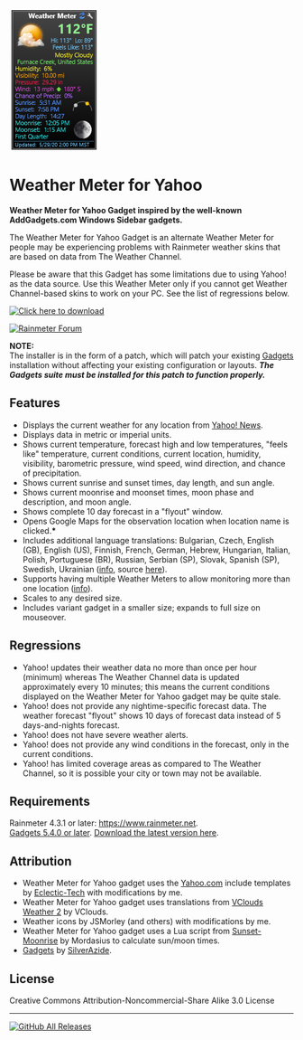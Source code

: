 ![](Images/Weather-Meter-Yahoo.png)
# Weather Meter for Yahoo
**Weather Meter for Yahoo Gadget inspired by the well-known AddGadgets.com Windows Sidebar gadgets.**

The Weather Meter for Yahoo Gadget is an alternate Weather Meter for people may be experiencing problems with Rainmeter weather skins that are based on data from The Weather Channel.

Please be aware that this Gadget has some limitations due to using Yahoo! as the data source. Use this Weather Meter only if you cannot get Weather Channel-based skins to work on your PC. See the list of regressions below.

[![Click here to download](https://img.shields.io/github/v/release/SilverAzide/Weather-Meter-Yahoo?logo=github&label=Click%20here%20to%20download&color=blueviolet&style=for-the-badge)](https://github.com/SilverAzide/Weather-Meter-Yahoo/releases/download/v5.4.0/Weather.Meter.Yahoo.-.Gadgets.Patch_5.4.0.rmskin)

[![Rainmeter Forum](https://img.shields.io/static/v1?label=Rainmeter%20Forum&message=Weather%20Meter%20for%20Yahoo&colorA=f0f0f0&colorB=2a6e9b&style=for-the-badge&logo=data%3Aimage%2Fpng%3Bbase64%2CiVBORw0KGgoAAAANSUhEUgAAAAsAAAAQCAYAAADAvYV%2BAAAABHNCSVQICAgIfAhkiAAAAAlwSFlzAAAESwAABEsBbzH2CgAAABl0RVh0U29mdHdhcmUAd3d3Lmlua3NjYXBlLm9yZ5vuPBoAAAH6SURBVCiRhdJPSJNhHAfw7%2FO8z%2Fu8%2F3w3bW05WVlr4XRzyw0iFRfF7FIepD8UQn9Mq8MWBnXpsPDapVuhyyKKqE4lHSoKqUPUwYQkgkqtiBAcCTU22db7dLFyueh3%2FPHh%2B%2BUHP6DCNCTS6yrt6d8LX%2FKyU2HSS39iqPm%2F2KXLF7aHvKajSr8BCPJPHDwx3GbT1c4z3TGpub62PnLq6qHKeM9tydS0a6ldW%2ByUEJze2W5yKp3bOHClehmOrM72tW7wOJs8TgCAw9Swvz1oU7g0WIajR4dkzthgfzxqLq3d1xbkFDgQOn7R9RtbVXJfrHGt7q4us1Bkhp6OsG7YjdQiFoQzluqPR8rlr1M2N3EI9PiS123Un0zH%2FHUOvlLnKH5%2BCuvbp2XpnWGfrEuFvUzjfNvWgLcm%2FyyFwtQdAAR8fRfUyACo4YY1%2FxaxBo8x9npmB5MAVZYoIbK2mCVQmBpFYfoeqOEGkRSwlhGACJXmiqWHD169n1eCvSDc9qdfWLCyX6C2JPB4ciaXzRdGpbkXdz%2Fooee77XaXK9RxmArLAmEq2KootNazmMh7xcjY%2BGwmI44QAAicvLTC5PxReE2tt3tTo72uxkTmew73J95ln7z5OJcrleKT53unlzyKIIFEusthMw5aQtRTgtmv2YVbysKPm%2BPDx4oA8BMJrI6FKL9sKAAAAABJRU5ErkJggg%3D%3D)](https://forum.rainmeter.net/viewtopic.php?f=134&t=35386)

**NOTE:**<br>
The installer is in the form of a patch, which will patch your existing [Gadgets](https://github.com/SilverAzide/Gadgets) installation without affecting your existing configuration or layouts. **_The Gadgets suite must be installed for this patch to function properly._**

## Features
* Displays the current weather for any location from [Yahoo! News](https://www.yahoo.com/news/weather/).
* Displays data in metric or imperial units.
* Shows current temperature, forecast high and low temperatures, "feels like" temperature, current conditions, current location, humidity, visibility, barometric pressure, wind speed, wind direction, and chance of precipitation.
* Shows current sunrise and sunset times, day length, and sun angle.
* Shows current moonrise and moonset times, moon phase and description, and moon angle.
* Shows complete 10 day forecast in a "flyout" window.
* Opens Google Maps for the observation location when location name is clicked.**\***
* Includes additional language translations: Bulgarian, Czech, English (GB), English (US), Finnish, French, German, Hebrew, Hungarian, Italian, Polish, Portuguese (BR), Russian, Serbian (SP), Slovak, Spanish (SP), Swedish, Ukrainian ([info](https://github.com/SilverAzide/Gadgets/wiki/HOW-TO-Change-the-default-language-or-temperature-units-of-the-Weather-Meter#how-to-change-the-default-language-or-temperature-units-of-the-weather-meter), source [here](http://fav.me/d2ylush)).
* Supports having multiple Weather Meters to allow monitoring more than one location ([info](https://github.com/SilverAzide/Gadgets/wiki/HOW-TO-Configure-the-Weather-Meter-to-show-multiple-locations#how-to-configure-the-weather-meter-to-show-multiple-locations)).
* Scales to any desired size.
* Includes variant gadget in a smaller size; expands to full size on mouseover.

## Regressions
* Yahoo! updates their weather data no more than once per hour (minimum) whereas The Weather Channel data is updated approximately every 10 minutes; this means the current conditions displayed on the Weather Meter for Yahoo gadget may be quite stale.
* Yahoo! does not provide any nightime-specific forecast data. The weather forecast "flyout" shows 10 days of forecast data instead of 5 days-and-nights forecast.
* Yahoo! does not have severe weather alerts.
* Yahoo! does not provide any wind conditions in the forecast, only in the current conditions.
* Yahoo! has limited coverage areas as compared to The Weather Channel, so it is possible your city or town may not be available.

## Requirements
Rainmeter 4.3.1 or later: <https://www.rainmeter.net>.<br>
[Gadgets 5.4.0 or later](https://github.com/SilverAzide/Gadgets). [Download the latest version here](https://github.com/SilverAzide/Gadgets/releases).

## Attribution
* Weather Meter for Yahoo gadget uses the [Yahoo.com](https://forum.rainmeter.net/viewtopic.php?f=118&t=34945) include templates by [Eclectic-Tech](https://eclectic-tech.deviantart.com) with modifications by me.
* Weather Meter for Yahoo gadget uses translations from [VClouds Weather 2](http://fav.me/d2ylush) by VClouds.
* Weather icons by JSMorley (and others) with modifications by me.
* Weather Meter for Yahoo gadget uses a Lua script from [Sunset-Moonrise](http://fav.me/d5ybxqr) by Mordasius to calculate sun/moon times.
* [Gadgets](https://github.com/SilverAzide/Gadgets) by [SilverAzide](https://github.com/SilverAzide).

## License
Creative Commons Attribution-Noncommercial-Share Alike 3.0 License

---
[![GitHub All Releases](https://img.shields.io/github/downloads/SilverAzide/Weather-Meter-Yahoo/total?logo=github&color=blue&style=for-the-badge)](https://github.com/SilverAzide/Weather-Meter-Yahoo/releases)
